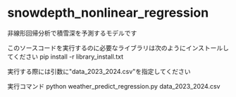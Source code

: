 # snowdepth_nonlinear_regression
非線形回帰分析で積雪深を予測するモデルです

このソースコードを実行するのに必要なライブラリは次のようにインストールしてください pip install -r library_install.txt

実行する際には引数に"data_2023_2024.csv"を指定してください

実行コマンド python weather_predict_regression.py data_2023_2024.csv
